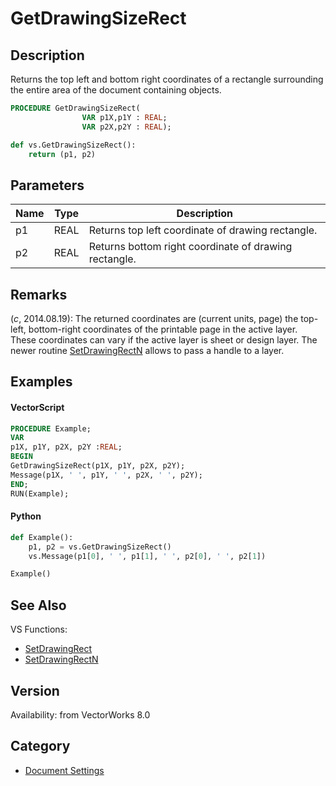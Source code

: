 # GetDrawingSizeRect

## Description
Returns  the top left and bottom right coordinates of a rectangle surrounding the entire area of the document containing objects.

```pascal
PROCEDURE GetDrawingSizeRect(
				VAR p1X,p1Y : REAL;
				VAR p2X,p2Y : REAL);
```

```python
def vs.GetDrawingSizeRect():
    return (p1, p2)
```

## Parameters
|Name|Type|Description|
|---|---|---|
|p1|REAL|Returns top left coordinate of drawing rectangle.|
|p2|REAL|Returns bottom right coordinate of drawing rectangle.|

## Remarks
(*_c_*, 2014.08.19): The returned coordinates are (current units, page) the top-left, bottom-right coordinates of the printable page in the active layer. These coordinates can vary if the active layer is sheet or design layer. The newer routine [SetDrawingRectN](SetDrawingRectN.md) allows to pass a handle to a layer.

## Examples
#### VectorScript ####
```pascal
PROCEDURE Example;
VAR
p1X, p1Y, p2X, p2Y :REAL;
BEGIN
GetDrawingSizeRect(p1X, p1Y, p2X, p2Y);
Message(p1X, ' ', p1Y, ' ', p2X, ' ', p2Y);
END;
RUN(Example);
```
#### Python ####
```python
def Example():
	p1, p2 = vs.GetDrawingSizeRect()
	vs.Message(p1[0], ' ', p1[1], ' ', p2[0], ' ', p2[1])

Example()
```

## See Also
VS Functions:
* [SetDrawingRect](SetDrawingRect.md)
* [SetDrawingRectN](SetDrawingRectN.md)

## Version
Availability: from VectorWorks 8.0

## Category
* [Document Settings](../Categories/Document%20Settings.md)
